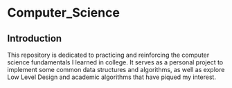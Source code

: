 # Computer_Science

## Introduction

This repository is dedicated to practicing and reinforcing the computer science fundamentals I learned in college. It serves as a personal project to implement some common data structures and algorithms, as well as explore Low Level Design and academic algorithms that have piqued my interest.


